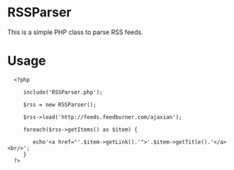 RSSParser
=========

  This is a simple PHP class to parse RSS feeds.

Usage
=====

      <?php
 
         include('RSSParser.php');

         $rss = new RSSParser();

         $rss->load('http://feeds.feedburner.com/ajaxian');

         foreach($rss->getItems() as $item) {
 
            echo'<a href="'.$item->getLink().'">'.$item->getTitle().'</a><br/>';
         }
      ?>
